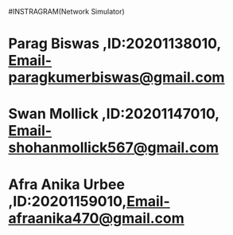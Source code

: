 #INSTRAGRAM(Network Simulator)

# Parag Biswas ,ID:20201138010, Email-paragkumerbiswas@gmail.com

# Swan Mollick ,ID:20201147010, Email-shohanmollick567@gmail.com

# Afra Anika Urbee ,ID:20201159010,Email-afraanika470@gmail.com
